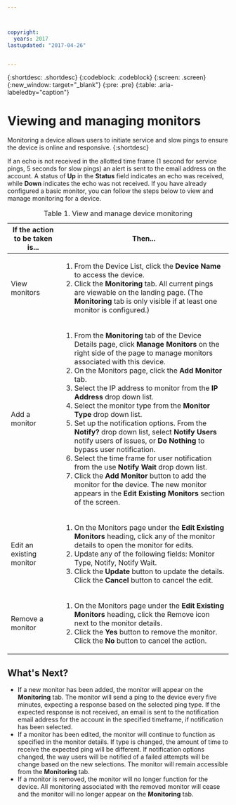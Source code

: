 ```yaml
---



copyright:
  years: 2017
lastupdated: "2017-04-26"


---
```


{:shortdesc: .shortdesc}
{:codeblock: .codeblock}
{:screen: .screen}
{:new_window: target="_blank"}
{:pre: .pre}
{:table: .aria-labeledby="caption"}

# Viewing and managing monitors

Monitoring a device allows users to initiate service and slow pings to ensure the device is online and responsive.
{:shortdesc}

If an echo is not received in the allotted time frame (1 second for service pings, 5 seconds for slow pings) an alert is sent to the email 
address on the account. A status of **Up** in the **Status** field indicates an echo was received, while **Down**
indicates the echo was not received. If you have already configured a basic monitor, you can follow the steps below to view and manage monitoring for a device.

   <table>
   <CAPTION>Table 1. View and manage device monitoring</CAPTION>
   <THEAD>
   <TR>
   <th>If the action to be taken is...</th>
   <th>Then...</th>
   </TR>
   </THEAD>
   <TBODY>
   <tr>
   <td>View monitors</td>
   <td>
   <ol>
   <li>From the Device List, click the <b>Device Name</b> to access the device.</li>
   <li>Click the <b>Monitoring</b> tab. All current pings are viewable on the landing page. (The <b>Monitoring</b> tab is only visible if at least one monitor is configured.)</li>
   </ol>
   </td>
   </tr>
   <tr>
   <td>Add a monitor</td>
   <td>
   <ol>
   <li>From the <b>Monitoring</b> tab of the Device Details page, click <b>Manage Monitors</b> on the right side of the page to manage monitors associated with this device.</li>
   <li>On the Monitors page, click the <b>Add Monitor</b> tab.</li>
   <li>Select the IP address to monitor from the <b>IP Address</b> drop down list.</li>
   <li>Select the monitor type from the <b>Monitor Type</b> drop down list.</li>
   <li>Set up the notification options. From the <b>Notify?</b> drop down list, select <b>Notify Users</b>  notify users of issues, or <b>Do Nothing</b> to bypass user notification.</li>
   <li>Select the time frame for user notification from the use <b>Notify Wait</b> drop down list.</li>
   <li>Click the <b>Add Monitor</b> button to add the monitor for the device. The new monitor appears in the <b>Edit Existing Monitors</b> section of the screen.</li>
   </ol>
   </td>
   </tr>
   <tr>
   <td>Edit an existing monitor</td>
   <td>
   <ol>
   <li>On the Monitors page under the <b>Edit Existing Monitors</b> heading, click any of the monitor details to open the monitor for edits.</li>
   <li>Update any of the following fields: Monitor Type, Notify, Notify Wait.</li>
   <li>Click the <b>Update</b> button to update the details. Click the <b>Cancel</b> button to cancel the edit.</li>
   </ol>
   </td>
   </tr>
   <tr>
   <td>Remove a monitor</td>
   <td>
   <ol>
   <li>On the Monitors page under the <b>Edit Existing Monitors</b> heading, click the Remove icon next to the monitor details.</li>
   <li>Click the <b>Yes</b> button to remove the monitor. Click the <b>No</b> button to cancel the action.</li>
   </ol>
   </td>
   </tr>
   </TBODY>
   </table>
   
## What's Next?
   
- If a new monitor has been added, the monitor will appear on the **Monitoring** tab. The monitor will send a ping to the device every five minutes, expecting a response based on the selected ping type. If the expected response is not received, an email is sent to the notification email address for the account in the specified timeframe, if notification has been selected.
- If a monitor has been edited, the monitor will continue to function as specified in the monitor details. If type is changed, the amount of time to receive the expected ping will be different. If notification options changed, the way users will be notified of a failed attempts will be change based on the new selections. The monitor will remain accessible from the **Monitoring** tab.
- If a monitor is removed, the monitor will no longer function for the device. All monitoring associated with the removed monitor will cease and the monitor will no longer appear on the **Monitoring** tab.
